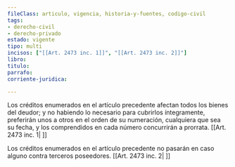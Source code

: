```yaml
---
fileClass: articulo, vigencia, historia-y-fuentes, codigo-civil
tags:
- derecho-civil
- derecho-privado
estado: vigente
tipo: multi
incisos: ["[[Art. 2473 inc. 1]]", "[[Art. 2473 inc. 2]]"]
libro:
titulo:
parrafo:
corriente-juridica:

---
```

Los créditos enumerados en el artículo precedente afectan todos los bienes del deudor; y no habiendo lo necesario para cubrirlos íntegramente, preferirán unos a otros en el orden de su numeración, cualquiera que sea su fecha, y los comprendidos en cada número concurrirán a prorrata. [[Art. 2473 inc. 1| ]]

Los créditos enumerados en el artículo precedente no pasarán en caso alguno contra terceros poseedores. [[Art. 2473 inc. 2| ]]